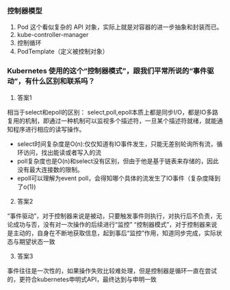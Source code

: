 ### 控制器模型

1. Pod 这个看似复杂的 API 对象，实际上就是对容器的进一步抽象和封装而已。
2. kube-controller-manager
3. 控制循环
4. PodTemplate（定义被控制对象）

### Kubernetes 使用的这个“控制器模式”，跟我们平常所说的“事件驱动”，有什么区别和联系吗？

1. 答案1

相当于select和epoll的区别： select,poll,epoll本质上都是同步I/O，都是IO多路复用的机制，即通过一种机制可以监视多个描述符，一旦某个描述符就绪，就能通知程序进行相应的读写操作。

- select时间复杂度是O(n):仅仅知道有IO事件发生，只能无差别轮询所有流，循环访问，找出能读或者写入的流 
- poll复杂度也是O(n)和select没有区别，但由于他是基于链表来存储的，因此没有最大连接数的限制。 
- epoll可以理解为event poll，会得知哪个具体的流发生了IO事件（复杂度降到了o(1))

2. 答案2

“事件驱动”，对于控制器来说是被动，只要触发事件则执行，对执行后不负责，无论成功与否，没有对一次操作的后续进行“监控”
“控制器模式”，对于控制器来说是主动的，自身在不断地获取信息，起到事后“监控”作用，知道同步完成，实际状态与期望状态一致

3. 答案3

事件往往是一次性的，如果操作失败比较难处理，但是控制器是循环一直在尝试的，更符合kubernetes申明式API，最终达到与申明一致


### 